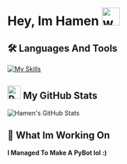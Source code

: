 # Hey, Im Hamen <img src="https://user-images.githubusercontent.com/72663882/171687151-bb31c996-c9d2-49c8-b593-734946893b23.gif" alt="waving hand gif" aria-hidden="true" width="40" />
## 🛠️ Languages And Tools
[![My Skills](https://skillicons.dev/icons?i=html,cpp,roblox,c,ruby,css,php,typescript,python,r,go,flask,rust,unrealengine,bootstrap)](#)
## <img src="https://raw.githubusercontent.com/Tarikul-Islam-Anik/Animated-Fluent-Emojis/master/Emojis/Travel%20and%20places/Rocket.png" alt="Rocket" width="30" height="30" />  My GitHub Stats

![Hamen's GitHub Stats](https://github-readme-stats.vercel.app/api?username=nohamen&show_icons=true&theme=neon)

## 🔭 What Im Working On

**I Managed To Make A PyBot lol :)**
